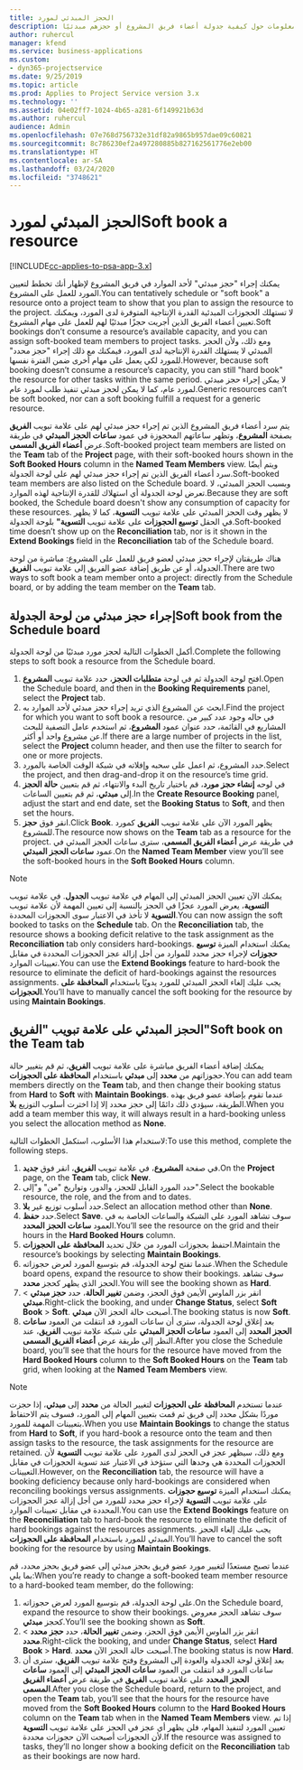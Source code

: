 ```yaml
---
title: الحجز المبدئي لمورد
description: يقدم هذا الموضوع معلومات حول كيفية جدولة أعضاء فريق المشروع أو حجزهم مبدئيًا.
author: ruhercul
manager: kfend
ms.service: business-applications
ms.custom:
- dyn365-projectservice
ms.date: 9/25/2019
ms.topic: article
ms.prod: Applies to Project Service version 3.x
ms.technology: ''
ms.assetid: 04e02ff7-1024-4b65-a281-6f149921b63d
ms.author: ruhercul
audience: Admin
ms.openlocfilehash: 07e768d756732e31df82a9865b957dae09c60821
ms.sourcegitcommit: 8c786230ef2a497280885b827162561776e2eb00
ms.translationtype: HT
ms.contentlocale: ar-SA
ms.lasthandoff: 03/24/2020
ms.locfileid: "3748621"
---
```

# <a name="soft-book-a-resource"></a><span data-ttu-id="2f6e2-103">الحجز المبدئي لمورد</span><span class="sxs-lookup"><span data-stu-id="2f6e2-103">Soft book a resource</span></span>

[!INCLUDE[cc-applies-to-psa-app-3.x](../includes/cc-applies-to-psa-app-3x.md)]

<span data-ttu-id="2f6e2-104">يمكنك إجراء "حجز مبدئي" لأحد الموارد في فريق المشروع لإظهار أنك تخطط لتعيين المورد للعمل على المشروع.</span><span class="sxs-lookup"><span data-stu-id="2f6e2-104">You can tentatively schedule or "soft book" a resource onto a project team to show that you plan to assign the resource to the project.</span></span> <span data-ttu-id="2f6e2-105">لا تستهلك الحجوزات المبدئية القدرة الإنتاجية المتوفرة لدى المورد، ويمكنك تعيين أعضاء الفريق الذين أجريت حجزًا مبدئيًا لهم للعمل على مهام المشروع.</span><span class="sxs-lookup"><span data-stu-id="2f6e2-105">Soft bookings don’t consume a resource’s available capacity, and you can assign soft-booked team members to project tasks.</span></span> <span data-ttu-id="2f6e2-106">ومع ذلك، ولأن الحجز المبدئي لا يستهلك القدرة الإنتاجية لدى المورد، فيمكنك مع ذلك إجراء "حجز محدد" للمورد لكي يعمل على مهام أخرى ضمن الفترة نفسها.</span><span class="sxs-lookup"><span data-stu-id="2f6e2-106">However, because soft booking doesn’t consume a resource’s capacity, you can still "hard book" the resource for other tasks within the same period.</span></span> <span data-ttu-id="2f6e2-107">لا يمكن إجراء حجز مبدئي لمورد عام، كما لا يمكن لحجز مبدئي تنفيذ طلب لمورد عام.</span><span class="sxs-lookup"><span data-stu-id="2f6e2-107">Generic resources can’t be soft booked, nor can a soft booking fulfill a request for a generic resource.</span></span>

<span data-ttu-id="2f6e2-108">يتم سرد أعضاء فريق المشروع الذين تم إجراء حجز مبدئي لهم على علامة تبويب **الفريق** بصفحة **المشروع**، وتظهر ساعاتهم المحجوزة في عمود **ساعات الحجز المبدئي‬** في طريقة عرض **أعضاء الفريق المسمى**.</span><span class="sxs-lookup"><span data-stu-id="2f6e2-108">Soft-booked project team members are listed on the **Team** tab of the **Project** page, with their soft-booked hours shown in the **Soft Booked Hours** column in the **Named Team Members** view.</span></span> <span data-ttu-id="2f6e2-109">ويتم أيضًا سرد أعضاء الفريق الذين تم إجراء حجز مبدئي لهم على لوحة الجدولة.</span><span class="sxs-lookup"><span data-stu-id="2f6e2-109">Soft-booked team members are also listed on the Schedule board.</span></span> <span data-ttu-id="2f6e2-110">وبسبب الحجز المبدئي، لا تعرض لوحة الجدولة أي استهلاك للقدرة الإنتاجية لهذه الموارد.</span><span class="sxs-lookup"><span data-stu-id="2f6e2-110">Because they are soft booked, the Schedule board doesn't show any consumption of capacity for these resources.</span></span> <span data-ttu-id="2f6e2-111">لا يظهر وقت الحجز المبدئي على علامة تبويب **التسوية**، كما لا يظهر في الحقل **توسيع الحجوزات** على علامة تبويب **التسوية"** بلوحة الجدولة.</span><span class="sxs-lookup"><span data-stu-id="2f6e2-111">Soft-booked time doesn’t show up on the **Reconciliation** tab, nor is it shown in the **Extend Bookings** field in the **Reconciliation** tab of the Schedule board.</span></span> 

<span data-ttu-id="2f6e2-112">هناك طريقتان لإجراء حجز مبدئي لعضو فريق للعمل على المشروع: مباشرة من لوحة الجدولة، أو عن طريق إضافة عضو الفريق إلى علامة تبويب **الفريق**.</span><span class="sxs-lookup"><span data-stu-id="2f6e2-112">There are two ways to soft book a team member onto a project: directly from the Schedule board, or by adding the team member on the **Team** tab.</span></span> 

## <a name="soft-book-from-the-schedule-board"></a><span data-ttu-id="2f6e2-113">إجراء حجز مبدئي من لوحة الجدولة</span><span class="sxs-lookup"><span data-stu-id="2f6e2-113">Soft book from the Schedule board</span></span>
<span data-ttu-id="2f6e2-114">أكمل الخطوات التالية لحجز مورد مبدئيًا من لوحة الجدولة.</span><span class="sxs-lookup"><span data-stu-id="2f6e2-114">Complete the following steps to soft book a resource from the Schedule board.</span></span> 

1. <span data-ttu-id="2f6e2-115">افتح لوحة الجدولة ثم في لوحة **متطلبات الحجز‬**، حدد علامة تبويب **المشروع**.</span><span class="sxs-lookup"><span data-stu-id="2f6e2-115">Open the Schedule board, and then in the **Booking Requirements** panel, select the **Project** tab.</span></span>
2. <span data-ttu-id="2f6e2-116">ابحث عن المشروع الذي تريد إجراء حجز مبدئي لأحد الموارد به.</span><span class="sxs-lookup"><span data-stu-id="2f6e2-116">Find the project for which you want to soft book a resource.</span></span> <span data-ttu-id="2f6e2-117">في حاله وجود عدد كبير من المشاريع في القائمة، حدد عنوان عمود **المشروع**، ثم استخدم عامل التصفية للبحث عن مشروع واحد أو أكثر.</span><span class="sxs-lookup"><span data-stu-id="2f6e2-117">If there are a large number of projects in the list, select the **Project** column header, and then use the filter to search for one or more projects.</span></span>
3. <span data-ttu-id="2f6e2-118">حدد المشروع، ثم اعمل على سحبه وإفلاته في شبكة الوقت الخاصة بالمورد.</span><span class="sxs-lookup"><span data-stu-id="2f6e2-118">Select the project, and then drag-and-drop it on the resource’s time grid.</span></span>
5. <span data-ttu-id="2f6e2-119">في لوحه **إنشاء حجز مورد**، قم باختيار تاريخ البدء والانتهاء، ثم قم بتعيين **حالة الحجز** إلى **مبدئي**، ثم قم بتعيين الساعات.</span><span class="sxs-lookup"><span data-stu-id="2f6e2-119">In the **Create Resource Booking** panel, adjust the start and end date, set the **Booking Status** to **Soft**, and then set the hours.</span></span> 
6. <span data-ttu-id="2f6e2-120">انقر فوق **حجز**.</span><span class="sxs-lookup"><span data-stu-id="2f6e2-120">Click **Book**.</span></span> <span data-ttu-id="2f6e2-121">يظهر المورد الآن على علامة تبويب **الفريق** كمورد للمشروع.</span><span class="sxs-lookup"><span data-stu-id="2f6e2-121">The resource now shows on the **Team** tab as a resource for the project.</span></span> <span data-ttu-id="2f6e2-122">في طريقة عرض **أعضاء الفريق المسمى**، سترى ساعات الحجز المبدئي في عمود **ساعات الحجز المبدئي‬**.</span><span class="sxs-lookup"><span data-stu-id="2f6e2-122">On the **Named Team Member** view you’ll see the soft-booked hours in the **Soft Booked Hours** column.</span></span>

> [!NOTE]
> <span data-ttu-id="2f6e2-123">يمكنك الآن تعيين الحجز المبدئي‬ إلى المهام في علامة تبويب **الجدول**. في علامة تبويب **التسوية**، يعرض المورد عجزًا في الحجز بالنسبة إلى تعيين المهمة لأن علامة تبويب **التسوية** لا تأخذ في الاعتبار سوى الحجوزات المحددة.</span><span class="sxs-lookup"><span data-stu-id="2f6e2-123">You can now assign the soft booked to tasks on the **Schedule** tab. On the **Reconciliation** tab, the resource shows a booking deficit relative to the task assignment as the **Reconciliation** tab only considers hard-bookings.</span></span> <span data-ttu-id="2f6e2-124">يمكنك استخدام الميزة **توسيع حجوزات** لإجراء حجز محدد للموارد من أجل إزالة عجز الحجوزات المحددة في مقابل تعيينات الموارد.</span><span class="sxs-lookup"><span data-stu-id="2f6e2-124">You can use the **Extend Bookings** feature to hard-book the resource to eliminate the deficit of hard-bookings against the resources assignments.</span></span> <span data-ttu-id="2f6e2-125">يجب عليك إلغاء الحجز المبدئي للمورد يدويًا باستخدام **المحافظة على الحجوزات**.</span><span class="sxs-lookup"><span data-stu-id="2f6e2-125">You’ll have to manually cancel the soft booking for the resource by using **Maintain Bookings**.</span></span>

## <a name="soft-book-on-the-team-tab"></a><span data-ttu-id="2f6e2-126">الحجز المبدئي على علامة تبويب "الفريق"</span><span class="sxs-lookup"><span data-stu-id="2f6e2-126">Soft book on the Team tab</span></span>

<span data-ttu-id="2f6e2-127">يمكنك إضافة أعضاء الفريق مباشرة على علامة تبويب **الفريق**، ثم قم بتغيير حالة حجوزاتهم من **محدد** إلى **مبدئي** باستخدام **المحافظة على الحجوزات**.</span><span class="sxs-lookup"><span data-stu-id="2f6e2-127">You can add team members directly on the **Team** tab, and then change their booking status from **Hard** to **Soft** with **Maintain Bookings**.</span></span> <span data-ttu-id="2f6e2-128">عندما تقوم بإضافة عضو فريق بهذه الطريقة، سيؤدي ذلك دائمًا إلى حجز محدد إلا إذا اخترت أسلوب التوزيع **بلا**.</span><span class="sxs-lookup"><span data-stu-id="2f6e2-128">When you add a team member this way, it will always result in a hard-booking unless you select the allocation method as **None**.</span></span>

<span data-ttu-id="2f6e2-129">لاستخدام هذا الأسلوب، استكمل الخطوات التالية:</span><span class="sxs-lookup"><span data-stu-id="2f6e2-129">To use this method, complete the following steps.</span></span>

1. <span data-ttu-id="2f6e2-130">في صفحة **المشروع**، في علامة تبويب **الفريق**، انقر فوق **جديد**.</span><span class="sxs-lookup"><span data-stu-id="2f6e2-130">On the **Project** page, on the **Team** tab, click **New**.</span></span>
2. <span data-ttu-id="2f6e2-131">حدد المورد القابل للحجز، والدور، وتواريخ "من" و"إلى".</span><span class="sxs-lookup"><span data-stu-id="2f6e2-131">Select the bookable resource, the role, and the from and to dates.</span></span>
3. <span data-ttu-id="2f6e2-132">حدد أسلوب توزيع غير **بلا**.</span><span class="sxs-lookup"><span data-stu-id="2f6e2-132">Select an allocation method other than **None**.</span></span>
4. <span data-ttu-id="2f6e2-133">حدد **حفظ**.</span><span class="sxs-lookup"><span data-stu-id="2f6e2-133">Select **Save**.</span></span> <span data-ttu-id="2f6e2-134">سوف تشاهد المورد على الشبكة والساعات الخاصة به في العمود **ساعات الحجز المحدد‬**.</span><span class="sxs-lookup"><span data-stu-id="2f6e2-134">You’ll see the resource on the grid and their hours in the **Hard Booked Hours** column.</span></span>
5. <span data-ttu-id="2f6e2-135">احتفظ بحجوزات المورد من خلال تحديد **المحافظة على الحجوزات‬**.</span><span class="sxs-lookup"><span data-stu-id="2f6e2-135">Maintain the resource’s bookings by selecting **Maintain Bookings**.</span></span>
6. <span data-ttu-id="2f6e2-136">عندما تفتح لوحة الجدولة، قم بتوسيع المورد لعرض حجوزاته.</span><span class="sxs-lookup"><span data-stu-id="2f6e2-136">When the Schedule board opens, expand the resource to show their bookings.</span></span> <span data-ttu-id="2f6e2-137">سوف تشاهد الحجز الذي يظهر كحجز **محدد**.</span><span class="sxs-lookup"><span data-stu-id="2f6e2-137">You will see the booking shown as **Hard**.</span></span>
7. <span data-ttu-id="2f6e2-138">انقر بزر الماوس الأيمن فوق الحجز، وضمن **تغيير الحالة**، حدد **حجز مبدئي** \> **مبدئي**.</span><span class="sxs-lookup"><span data-stu-id="2f6e2-138">Right-click the booking, and under **Change Status**, select **Soft Book** \> **Soft**.</span></span> <span data-ttu-id="2f6e2-139">أصبحت حالة الحجز الآن **مبدئي**.</span><span class="sxs-lookup"><span data-stu-id="2f6e2-139">The booking status is now **Soft**.</span></span>
8. <span data-ttu-id="2f6e2-140">بعد إغلاق لوحة الجدولة، سترى أن ساعات المورد قد انتقلت من العمود **ساعات الحجز المحدد** إلى العمود **ساعات الحجز المبدئي** على شبكة علامة تبويب **الفريق**، عند النظر إلى طريقة عرض **أعضاء الفريق المسمى**.</span><span class="sxs-lookup"><span data-stu-id="2f6e2-140">After you close the Schedule board, you’ll see that the hours for the resource have moved from the **Hard Booked Hours** column to the **Soft Booked Hours** on the **Team** tab grid, when looking at the **Named Team Members** view.</span></span>

> [!NOTE]
> <span data-ttu-id="2f6e2-141">عندما تستخدم **المحافظة على الحجوزات** لتغيير الحالة من **محدد** إلى **مبدئي**، إذا حجزت موردًا بشكل محدد إلى فريق ثم قمت بتعيين المهام إلى المورد، فسوف يتم الاحتفاظ بتعيينات المهمة للمورد.</span><span class="sxs-lookup"><span data-stu-id="2f6e2-141">When you use **Maintain Bookings** to change the status from **Hard** to **Soft**, if you hard-book a resource onto the team and then assign tasks to the resource, the task assignments for the resource are retained.</span></span> <span data-ttu-id="2f6e2-142">ومع ذلك، سيظهر عجز في الحجز لدى المورد على علامة تبويب **التسوية** لأن الحجوزات المحددة هي وحدها التي ستؤخذ في الاعتبار عند تسوية الحجوزات في مقابل التعيينات.</span><span class="sxs-lookup"><span data-stu-id="2f6e2-142">However, on the **Reconciliation** tab, the resource will have a booking deficiency because only hard-bookings are considered when reconciling bookings versus assignments.</span></span> <span data-ttu-id="2f6e2-143">يمكنك استخدام الميزة **توسيع حجوزات** على علامة تبويب **التسوية** لإجراء حجز محدد للمورد من أجل إزالة عجز الحجوزات المحددة في مقابل تعيينات الموارد.</span><span class="sxs-lookup"><span data-stu-id="2f6e2-143">You can use the **Extend Bookings** feature on the **Reconciliation** tab to hard-book the resource to eliminate the deficit of hard bookings against the resources assignments.</span></span> <span data-ttu-id="2f6e2-144">يجب عليك إلغاء الحجز المبدئي للمورد باستخدام **المحافظة على الحجوزات**.</span><span class="sxs-lookup"><span data-stu-id="2f6e2-144">You’ll have to cancel the soft booking for the resource by using **Maintain Bookings**.</span></span>

<span data-ttu-id="2f6e2-145">عندما تصبح مستعدًا لتغيير مورد عضو فريق بحجز مبدئي إلى عضو فريق بحجز محدد، قم بما يلي:</span><span class="sxs-lookup"><span data-stu-id="2f6e2-145">When you’re ready to change a soft-booked team member resource to a hard-booked team member, do the following:</span></span>

1. <span data-ttu-id="2f6e2-146">على لوحة الجدولة، قم بتوسيع المورد لعرض حجوزاته.</span><span class="sxs-lookup"><span data-stu-id="2f6e2-146">On the Schedule board, expand the resource to show their bookings.</span></span> <span data-ttu-id="2f6e2-147">سوف تشاهد الحجز معروض كحجز **مبدئي**.</span><span class="sxs-lookup"><span data-stu-id="2f6e2-147">You’ll see the booking shown as **Soft**.</span></span>
2. <span data-ttu-id="2f6e2-148">انقر بزر الماوس الأيمن فوق الحجز، وضمن **تغيير الحالة**، حدد **حجز محدد** \> **محدد**.</span><span class="sxs-lookup"><span data-stu-id="2f6e2-148">Right-click the booking, and under **Change Status**, select **Hard Book** \> **Hard**.</span></span> <span data-ttu-id="2f6e2-149">أصبحت حالة الحجز الآن **محدد**.</span><span class="sxs-lookup"><span data-stu-id="2f6e2-149">The booking status is now **Hard**.</span></span>
3. <span data-ttu-id="2f6e2-150">بعد إغلاق لوحة الجدولة والعودة إلى المشروع وفتح علامة تبويب **الفريق**، سترى أن ساعات المورد قد انتقلت من العمود **ساعات الحجز المبدئي** إلى العمود **ساعات الحجز المحدد** على علامة تبويب **الفريق** في طريقة عرض **أعضاء الفريق المسمى**.</span><span class="sxs-lookup"><span data-stu-id="2f6e2-150">After you close the Schedule board, return to the project, and open the **Team** tab, you’ll see that the hours for the resource have moved from the **Soft Booked Hours** column to the **Hard Booked Hours** column on the **Team** tab when in the **Named Team Members** view.</span></span> <span data-ttu-id="2f6e2-151">إذا تم تعيين المورد لتنفيذ المهام، فلن يظهر أي عجز في الحجز على علامة تبويب **التسوية** لأن الحجوزات أصبحت الآن حجوزات محددة.</span><span class="sxs-lookup"><span data-stu-id="2f6e2-151">If the resource was assigned to tasks, they’ll no longer show a booking deficit on the **Reconciliation** tab as their bookings are now hard.</span></span>

